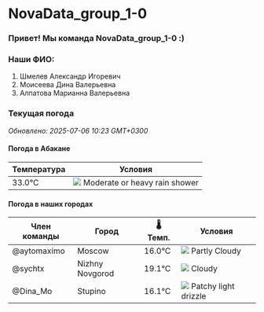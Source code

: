# NovaData_group_1-0
### Привет! Мы команда NovaData_group_1-0 :)

### Наши ФИО:
1. Шмелев Александр Игоревич
2. Моисеева Дина Валерьевна
3. Алпатова Марианна Валерьевна

### Текущая погода
<!-- WEATHER:START -->
_Обновлено: 2025-07-06 10:23 GMT+0300_

#### Погода в Абакане

| Температура | Условия |
|-------------|----------|
| 33.0°C     | ![](https://cdn.weatherapi.com/weather/64x64/day/356.png) Moderate or heavy rain shower |

#### Погода в наших городах

| Член команды  | Город               | 🌡️ Темп.  | Условия          |
|---------------|---------------------|-----------|--------------------|
| @aytomaximo    | Moscow              |   16.0°C | ![](https://cdn.weatherapi.com/weather/64x64/day/116.png) Partly Cloudy |
| @sychtx        | Nizhny Novgorod     |   19.1°C | ![](https://cdn.weatherapi.com/weather/64x64/day/119.png) Cloudy       |
| @Dina_Mo       | Stupino             |   16.1°C | ![](https://cdn.weatherapi.com/weather/64x64/day/263.png) Patchy light drizzle |

<!-- WEATHER:END -->
